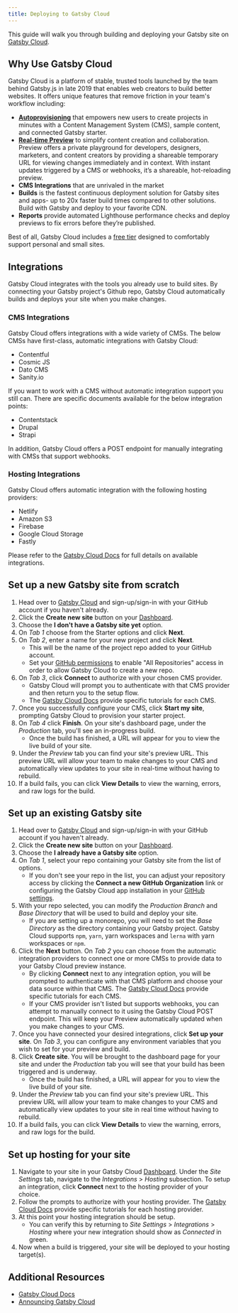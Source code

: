 ```yaml
---
title: Deploying to Gatsby Cloud
---
```


This guide will walk you through building and deploying your Gatsby site on [Gatsby Cloud](https://www.gatsbyjs.com/cloud).

## Why Use Gatsby Cloud
Gatsby Cloud is a platform of stable, trusted tools launched by the team behind Gatsby.js in late 2019 that enables web creators to build better websites. It offers unique features that remove friction in your team's workflow including: 
- [**Autoprovisioning**](https://www.gatsbyjs.com/docs/autoprovisioning) that empowers new users to create projects in minutes with a Content Management System (CMS), sample content, and connected Gatsby starter.
- [**Real-time Preview**](https://www.gatsbyjs.com/docs/viewing-preview/) to simplify content creation and collaboration. Preview offers a private playground for developers, designers, marketers, and content creators by providing a shareable temporary URL for viewing changes immediately and in context. With instant updates triggered by a CMS or webhooks, it’s a shareable, hot-reloading preview.
- **CMS Integrations** that are unrivaled in the market
- **Builds** is the fastest continuous deployment solution for Gatsby sites and apps- up to 20x faster build times compared to other solutions. Build with Gatsby and deploy to your favorite CDN.
- **Reports** provide automated Lighthouse performance checks and deploy previews to fix errors before they’re published. 

Best of all, Gatsby Cloud includes a [free tier](https://www.gatsbyjs.com/pricing/) designed to comfortably support personal and small sites. 

## Integrations
Gatsby Cloud integrates with the tools you already use to build sites. By connecting your Gatsby project's Github repo, Gatsby Cloud automatically builds and deploys your site when you make changes.

### CMS Integrations
Gatsby Cloud offers integrations with a wide variety of CMSs. The below CMSs have first-class, automatic integrations with Gatsby Cloud: 
- Contentful
- Cosmic JS
- Dato CMS
- Sanity.io

If you want to work with a CMS without automatic integration support you still can. There are specific documents available for the below integration points:
- Contentstack
- Drupal
- Strapi

In addition, Gatsby Cloud offers a POST endpoint for manually integrating with CMSs that support webhooks.

### Hosting Integrations
Gatsby Cloud offers automatic integration with the following hosting providers:
 - Netlify
 - Amazon S3
 - Firebase
 - Google Cloud Storage
 - Fastly

Please refer to the [Gatsby Cloud Docs](https://www.gatsbyjs.com/docs/) for full details on available integrations.

## Set up a new Gatsby site from scratch
1. Head over to [Gatsby Cloud](https://www.gatsbyjs.com/get-started/) and sign-up/sign-in with your GitHub account if you haven't already. 
2. Click the **Create new site** button on your [Dashboard](https://www.gatsbyjs.com/dashboard/sites).
3. Choose the **I don't have a Gatsby site yet** option.
4. On *Tab 1* choose from the Starter options and click **Next**.
5. On *Tab 2*, enter a name for your new project and click **Next**. 
    * This will be the name of the project repo added to your GitHub account. 
    * Set your [GitHub permissions](https://github.com/settings/installations) to enable "All Repositories" access in order to allow Gatsby Cloud to create a new repo.  
6. On *Tab 3*, click **Connect** to authorize with your chosen CMS provider. 
    * Gatsby Cloud will prompt you to authenticate with that CMS provider and then return you to the setup flow. 
    * The [Gatsby Cloud Docs](https://www.gatsbyjs.com/docs/) provide specific tutorials for each CMS.
7. Once you successfully configure your CMS, click **Start my site**, prompting Gatsby Cloud to provision your starter project.
8. On *Tab 4* click **Finish**. On your site's dashboard page, under the *Production* tab, you'll see an in-progress build. 
    * Once the build has finished, a URL will appear for you to view the live build of your site.
9. Under the *Preview* tab you can find your site's preview URL. This preview URL will allow your team to make changes to your CMS and automatically view updates to your site in real-time without having to rebuild.
10. If a build fails, you can click **View Details** to view the warning, errors, and raw logs for the build.

## Set up an existing Gatsby site
1. Head over to [Gatsby Cloud](https://www.gatsbyjs.com/get-started/) and sign-up/sign-in with your GitHub account if you haven't already. 
2. Click the **Create new site** button on your [Dashboard](https://www.gatsbyjs.com/dashboard/sites).
3. Choose the **I already have a Gatsby site** option.
4. On *Tab 1*, select your repo containing your Gatsby site from the list of options. 
    * If you don't see your repo in the list, you can adjust your repository access by clicking the **Connect a new GitHub Organization** link or configuring the Gatsby Cloud app installation in your [GitHub settings](https://github.com/settings/installations). 
5. With your repo selected, you can modify the *Production Branch* and *Base Directory* that will be used to build and deploy your site. 
    * If you are setting up a monorepo, you will need to set the *Base Directory* as the directory containing your Gatsby project. Gatsby Cloud supports `npm`, `yarn`, yarn workspaces and `lerna` with yarn workspaces or `npm`.
6. Click the **Next** button. On *Tab 2* you can choose from the automatic integration providers to connect one or more CMSs to provide data to your Gatsby Cloud preview instance. 
    * By clicking **Connect** next to any integration option, you will be prompted to authenticate with that CMS platform and choose your data source within that CMS. The [Gatsby Cloud Docs](https://www.gatsbyjs.com/docs/) provide specific tutorials for each CMS. 
    * If your CMS provider isn't listed but supports webhooks, you can attempt to manually connect to it using the Gatsby Cloud POST endpoint. This will keep your Preview automatically updated when you make changes to your CMS. 
7. Once you have connected your desired integrations, click **Set up your site**. On *Tab 3*, you can configure any environment variables that you wish to set for your preview and build.
8. Click **Create site**. You will be brought to the dashboard page for your site and under the *Production* tab you will see that your build has been triggered and is underway. 
    * Once the build has finished, a URL will appear for you to view the live build of your site.
9. Under the *Preview* tab you can find your site's preview URL. This preview URL will allow your team to make changes to your CMS and automatically view updates to your site in real time without having to rebuild.
10. If a build fails, you can click **View Details** to view the warning, errors, and raw logs for the build. 

## Set up hosting for your site
1. Navigate to your site in your Gatsby Cloud [Dashboard](https://www.gatsbyjs.com/dashboard/sites). Under the *Site Settings* tab, navigate to the *Integrations* > *Hosting* subsection. To setup an integration, click **Connect** next to the hosting provider of your choice. 
2. Follow the prompts to authorize with your hosting provider. The [Gatsby Cloud Docs](https://www.gatsbyjs.com/docs/) provide specific tutorials for each hosting provider.
3. At this point your hosting integration should be setup. 
    * You can verify this by returning to *Site Settings* > *Integrations* > *Hosting* where your new integration should show as *Connected* in green. 
4. Now when a build is triggered, your site will be deployed to your hosting target(s).

## Additional Resources
- [Gatsby Cloud Docs](https://www.gatsbyjs.com/docs/)
- [Announcing Gatsby Cloud](/blog/2019-11-14-announcing-gatsby-cloud/)
